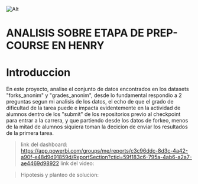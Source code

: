 ![Alt](imagenes/sismologic.png)



# ANALISIS SOBRE ETAPA DE PREP-COURSE EN HENRY

# Introduccion

En este proyecto, analise el conjunto de datos encontrados en los datasets "forks_anonim" y "grades_anonim", desde lo fundamental
respondio a 2 preguntas segun mi analisis de los datos, el echo de que el grado de dificultad de la tarea puede e impacta evidentemente en la actividad
de alumnos dentro de los "submit" de los repositorios previo al checkpoint para entrar a la carrera, y que partiendo desde los datos de forkeo, menos de la
mitad de alumnos siquiera toman la decicion de enviar los resultados de la primera tarea.

  

>link del dashboard: https://app.powerbi.com/groups/me/reports/c3c96ddc-8d3c-4a42-a90f-e48d9d91859d/ReportSection?ctid=59f183c6-795a-4ab6-a2a7-ae4469d98922
>link del video: 


>Hipotesis y planteo de solucion:
